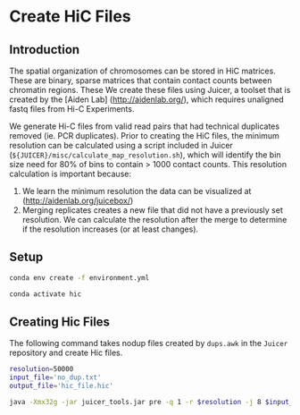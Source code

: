 # Create HiC Files

## Introduction

The spatial organization of chromosomes can be stored in HiC matrices. These are binary, sparse matrices that contain contact counts between chromatin regions. These We create these files using Juicer, a toolset that is created by the [Aiden Lab] (http://aidenlab.org/), which requires unaligned fastq files from Hi-C Experiments. 

We generate Hi-C files from valid read pairs that had technical duplicates removed (ie. PCR duplicates). Prior to creating the HiC files, the minimum resolution can be calculated using a script included in Juicer (```${JUICER}/misc/calculate_map_resolution.sh```), which will identify the bin size need for 80% of bins to contain > 1000 contact counts. This resolution calculation is important because:
	
1. We learn the minimum resolution the data can be visualized at (http://aidenlab.org/juicebox/)
2. Merging replicates creates a new file that did not have a previously set resolution. We can calculate the resolution after the merge to determine if the resolution increases (or at least changes).

## Setup 

```bash
conda env create -f environment.yml
```

```bash
conda activate hic
```

## Creating Hic Files

The following command takes nodup files created by `dups.awk` in the `Juicer` repository and create Hic files.
```bash
resolution=50000
input_file='no_dup.txt'
output_file='hic_file.hic'

java -Xmx32g -jar juicer_tools.jar pre -q 1 -r $resolution -j 8 $input_file $output_file hg38 
```

